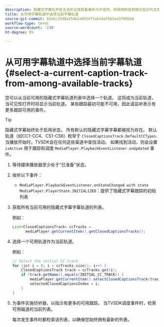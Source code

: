 ```yaml
---
description: 隐藏式字幕在声音无法听见或观看者听力不佳时，将视频的音频部分显示为文本显示在屏幕上。
title: 从可用字幕轨道中选择当前字幕轨道
source-git-commit: 02ebc3548a254b2a6554f1ab34afbb3ea5f09bb8
workflow-type: tm+mt
source-wordcount: '230'
ht-degree: 0%

---
```


# 从可用字幕轨道中选择当前字幕轨道{#select-a-current-caption-track-from-among-available-tracks}

您可以从当前可用的隐藏式字幕轨道列表中选择一个轨道。 这将成为当前轨道，当可见性打开时将显示当前轨道。 某些跟踪最初可能不可用，因此请监听表示有更多跟踪可用的事件。

>[!TIP]
>
>隐藏式字幕始终处于启用状态。 所有默认的隐藏式字幕字幕都被视为存在。 默认轨道（如CC1-CC4、CS1-CS6）枚举于 `ClosedCaptionsTrack.DefaultCCTypes`. 当播放开始时，TVSDK会在任何这些渠道中查找活动。 如果找到活动，则会设置 `isActive` 用于跟踪和调度 `MediaPlayer.PlaybackEventListener.onUpdated` 事件。

1. 等待媒体播放器至少处于“已准备”状态。
1. 收听以下事件：

   * `MediaPlayer.PlaybackEventListener.onStateChanged with state MediaPlayer.PlayerState.INITIALIZED`：提供了隐藏式字幕跟踪的初始列表

1. 获取所有当前可用的隐藏式字幕字幕轨道的列表。

   例如：

   ```java
   List<ClosedCaptionsTrack> ccTracks = 
         mediaPlayer.getCurrentItem().getClosedCaptionsTracks();
   ```

1. 选择一个可用轨道作为当前轨道。

   例如：

   ```java
   // Select the initial CC track. 
   for (int i = 0; i < ccTracks.size(); i++) { 
       ClosedCaptionsTrack track = ccTracks.get(i); 
       if (track.getName().equals(INITIAL_CC_TRACK)) { 
           mediaPlayer.getCurrentItem().selectClosedCaptionsTrack(track); 
           selectedClosedCaptionsIndex = i; 
       } 
   }
   ```

1. 为事件实施侦听器，以指示有更多的可用跟踪。 当TVSDK调度事件时，检索可用磁道的当前列表。

   每次发生事件时都检索该列表，以确保您始终拥有最新的列表。
